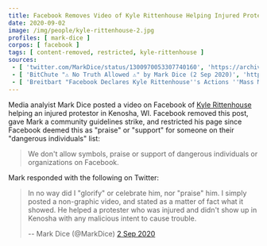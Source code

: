 ```yaml
---
title: Facebook Removes Video of Kyle Rittenhouse Helping Injured Protestor
date: 2020-09-02
image: /img/people/kyle-rittenhouse-2.jpg
profiles: [ mark-dice ]
corpos: [ facebook ]
tags: [ content-removed, restricted, kyle-rittenhouse ]
sources:
 - [ 'twitter.com/MarkDice/status/1300970053307740160', 'https://archive.is/AOOOT' ]
 - [ 'BitChute "⚠️ No Truth Allowed ⚠️" by Mark Dice (2 Sep 2020)', 'https://www.bitchute.com/video/Tj-WjV2dtmI/' ]
 - [ 'Breitbart "Facebook Declares Kyle Rittenhouse''s Actions ''Mass Murder,'' Won''t Allow Posts in Support" by Allum Bokhari (2 Sep 2020)', 'https://archive.is/jYQvR' ]
---
```


Media analyist Mark Dice posted a video on Facebook of [Kyle
Rittenhouse](/context/kyle-rittenhouse/) helping an injured protestor in
Kenosha, WI. Facebook removed this post, gave Mark a community guidelines
strike, and restricted his page since Facebook deemed this as "praise" or
"support" for someone on their "dangerous individuals" list:

> We don't allow symbols, praise or support of dangerous individuals or
> organizations on Facebook.

Mark responded with the following on Twitter:

> In no way did I "glorify" or celebrate him, nor "praise" him. I simply posted
> a non-graphic video, and stated as a matter of fact what it showed.  He
> helped a protester who was injured and didn't show up in Kenosha with any
> malicious intent to cause trouble.
>
> -- Mark Dice (@MarkDice) [2 Sep 2020](https://archive.is/AOOOT#selection-1843.0-1843.260)
